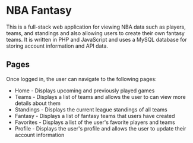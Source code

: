 # NBA Fantasy

This is a full-stack web application for viewing NBA data such as players, teams, and standings and also allowing users to create their own fantasy teams. It is written in PHP and JavaScript and uses a MySQL database for storing account information and API data.

## Pages
Once logged in, the user can navigate to the following pages:

* Home - Displays upcoming and previously played games
* Teams - Displays a list of teams and allows the user to can view more details about them
* Standings - Displays the current league standings of all teams
* Fantasy - Displays a list of fantasy teams that users have created
* Favorites - Displays a list of the user's favorite players and teams
* Profile - Displays the user's profile and allows the user to update their account information